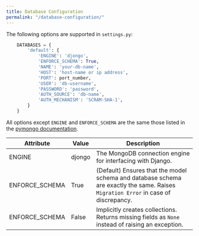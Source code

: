 ```yaml
---
title: Database Configuration
permalink: "/database-configuration/"
---
```


The following options are supported in `settings.py`:

```python
    DATABASES = {
        'default': {
            'ENGINE': 'djongo',
            'ENFORCE_SCHEMA': True,
            'NAME': 'your-db-name',
            'HOST': 'host-name or ip address',
            'PORT': port_number,
            'USER': 'db-username',
            'PASSWORD': 'password',
            'AUTH_SOURCE': 'db-name',
            'AUTH_MECHANISM': 'SCRAM-SHA-1',
        }
    }
```

All options except `ENGINE` and `ENFORCE_SCHEMA` are the same those listed in the [pymongo documentation](http://api.mongodb.com/python/current/api/pymongo/mongo_client.html#pymongo.mongo_client.MongoClient).

Attribute | Value | Description
---------|------|-------------
ENGINE | djongo | The MongoDB connection engine for interfacing with Django.
ENFORCE_SCHEMA | True | (Default) Ensures that the model schema and database schema are exactly the same. Raises `Migration Error` in case of discrepancy. 
ENFORCE_SCHEMA | False | Implicitly creates collections. Returns missing fields as `None` instead of raising an exception.
  


